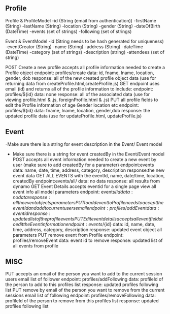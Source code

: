 ## Profile

Profile & ProfileModel
-id (String (email from authentication))
-firstName (String)
-lastName (String)
-location (String)
-gender (String)
-dateOfBirth (DateTime)
-events (set of strings)
-following (set of strings)

Event & EventModel
-id (String needs to be hash generated for uniqueness)
-eventCreator (String)
-name (String)
-address (String)
-dateTime (DateTime)
-category (set of strings)
-description (string)
-attendees (set of string)

POST Create a new profile accepts all profile information needed to create a Profile object 
    endpoint: profiles/create
    data: id, fname, lname, location, gender, dob
    response: all of the new created profile object data
    (use for returning data from createProfile.html,createProfile.js)
GET endpoint uses email (id) and returns all of the profile information to include:
    endpoint: profiles/${id}
    data: none
    response: all of the associated data
    (use for viewing profile.html & .js, foreignProfile.html & .js)
PUT  all profile fields to edit the Profile information of age Gender location etc
    endpoint: profiles/${id}
    data: fname, lname, location, gender,dob
    response: the updated profile data
    (use for updateProfile.html, updateProfile.js)

## Event
-Make sure there is a string for event description in the Event/ Event model
- Make sure there is a string for event createdBy in the Event/Event model
POST accepts all event information needed to create a new event by user (make sure to add createdBy for a parameter)
    endpoint:events
    data: name, date, time, address, category, description
    response:the new event data
GET ALL EVENTS with the eventId, name, date/time, location, createdBy
    endpoint:events/all/
    data: no data
    response: all results from dynamo
GET Event Details accepts eventid for a single page view all event info all model parameters
    endpoint: events/${id}
    data: no data
    response: all the event objects parameters
PUT to add event to Profile needs to accept the eventId and add to current users email
    endpoint: profiles/addEvent
    data: event id
    response: updated list of the profile events
PUT Edit event details accepts all event fields to edit the Event information
    endpoint: events/${id}
    data: id, name, date, time, address, category, description
    response: updated event object all parameters
PUT remove event from Profile
    endpoint: profiles/removeEvent
    data: event id to remove
    response: updated list of all events from profile
## MISC
PUT accepts an email of the person you want to add to the current session users email list of follower
    endpoint: profiles/addFollowing
    data: profileId of the person to add to this profiles list
    response: updated profiles following list
PUT remove by email of the person you want to remove from the current sessions email list of following
    endpoint: profiles/removeFollowing
    data: profileId of the person to remove from this profiles list
    response: updated profiles following list
